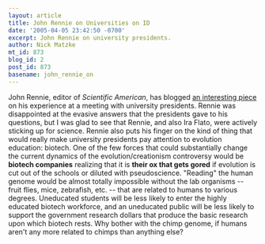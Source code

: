 ```yaml
---
layout: article
title: John Rennie on Universities on ID
date: '2005-04-05 23:42:50 -0700'
excerpt: John Rennie on university presidents.
author: Nick Matzke
mt_id: 873
blog_id: 2
post_id: 873
basename: john_rennie_on
---
```

John Rennie, editor of _Scientific American_, has blogged [an interesting piece](http://sciam-editor.typepad.com/weblog1/2005/04/cowardice_creat.html) on his experience at a meeting with university presidents.  Rennie was disappointed at the evasive answers that the presidents gave to his questions, but I was glad to see that Rennie, and also Ira Flato, were actively sticking up for science.  Rennie also puts his finger on the kind of thing that would really make university presidents pay attention to evolution education: biotech.  One of the few forces that could substantially change the current dynamics of the evolution/creationism controversy would be **biotech companies** realizing that it is **their ox that gets gored** if evolution is cut out of the schools or diluted with pseudoscience.  "Reading" the human genome would be almost totally impossible without the lab organisms -- fruit flies, mice, zebrafish, etc. -- that are related to humans to various degrees.   Uneducated students will be less likely to enter the highly educated biotech workforce, and an uneducated public will be less likely to support the government research dollars that produce the basic research upon which biotech rests.  Why bother with the chimp genome, if humans aren't any more related to chimps than anything else?
